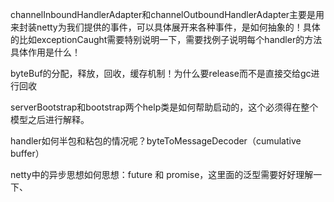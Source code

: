 

channelInboundHandlerAdapter和channelOutboundHandlerAdapter主要是用来封装netty为我们提供的事件，可以具体展开来各种事件，是如何抽象的！具体的比如exceptionCaught需要特别说明一下，需要找例子说明每个handler的方法具体作用是什么！



byteBuf的分配，释放，回收，缓存机制！为什么要release而不是直接交给gc进行回收



serverBootstrap和bootstrap两个help类是如何帮助启动的，这个必须得在整个模型之后进行解释。



handler如何半包和粘包的情况呢？byteToMessageDecoder（cumulative buffer）



netty中的异步思想如何思想：future 和 promise，这里面的泛型需要好好理解一下、









